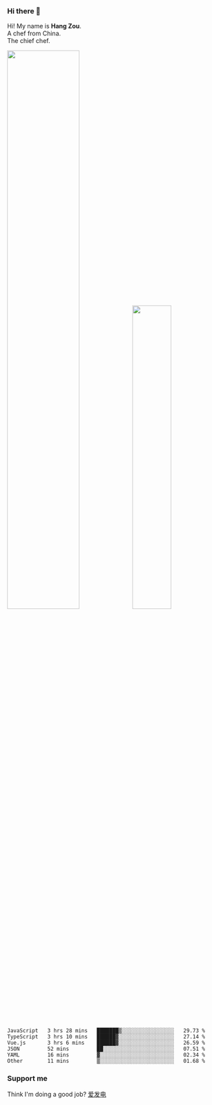 ### Hi there 👋

Hi! My name is **Hang Zou**.  
A chef from China.  
The chief chef.

<img align="" width="57.5%" src="https://github-readme-stats.vercel.app/api?username=zouhangwithsweet&hide_title=true&hide_border=true&show_icons=true&include_all_commits=true&line_height=21" /><img align="" width="42.4%" src="https://github-readme-stats.vercel.app/api/top-langs/?username=zouhangwithsweet&hide_title=true&hide_border=true&layout=compact" />

<!--START_SECTION:waka-->

```text
JavaScript   3 hrs 28 mins   ███████▒░░░░░░░░░░░░░░░░░   29.73 %
TypeScript   3 hrs 10 mins   ██████▓░░░░░░░░░░░░░░░░░░   27.14 %
Vue.js       3 hrs 6 mins    ██████▓░░░░░░░░░░░░░░░░░░   26.59 %
JSON         52 mins         ██░░░░░░░░░░░░░░░░░░░░░░░   07.51 %
YAML         16 mins         ▓░░░░░░░░░░░░░░░░░░░░░░░░   02.34 %
Other        11 mins         ▒░░░░░░░░░░░░░░░░░░░░░░░░   01.68 %
```

<!--END_SECTION:waka-->

### Support me

Think I'm doing a good job? [爱发电](https://afdian.net/@zouhangsweet)
